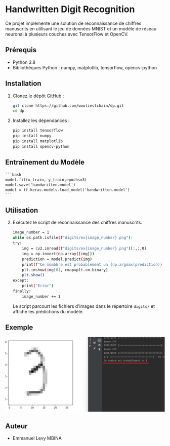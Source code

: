 # Handwritten Digit Recognition

Ce projet implémente une solution de reconnaissance de chiffres manuscrits en utilisant le jeu de données MNIST et un modèle de réseau neuronal à plusieurs couches avec TensorFlow et OpenCV.

## Prérequis

- Python 3.8
- Bibliothèques Python : numpy, matplotlib, tensorflow, opencv-python

## Installation

1. Clonez le dépôt GitHub :

    ```bash
    git clone https://github.com/wooliestchain/dp.git
    cd dp
    ```

2. Installez les dépendances :

    ```bash
    pip install tensorflow
    pip install numpy
    pip install matplotlib
    pip install opencv-python
    ```

## Entraînement du Modèle
    ```bash
    model.fit(x_train, y_train,epochs=3)
    model.save('handwritten.model')
    model = tf.keras.models.load_model('handwritten.model')
    ```


## Utilisation

2. Exécutez le script de reconnaissance des chiffres manuscrits.
    ```bash
    image_number = 1
    while os.path.isfile(f"digits/ex{image_number}.png"):
    try:
        img = cv2.imread(f"digits/ex{image_number}.png")[:,:,0]
        img = np.invert(np.array([img]))
        prediction = model.predict(img)
        print(f"Ce nombhre est probablement un {np.argmax(prediction)} ")
        plt.imshow(img[0], cmap=plt.cm.binary)
        plt.show()
    except:
        print("Error")
    finally:
        image_number += 1
    ```

    Le script parcourt les fichiers d'images dans le répertoire `digits/` et affiche les prédictions du modèle.

## Exemple

![Capture d'écran de la reconnaissance de chiffres manuscrits](ecran.png)

## Auteur

- Emmanuel Levy MBINA


